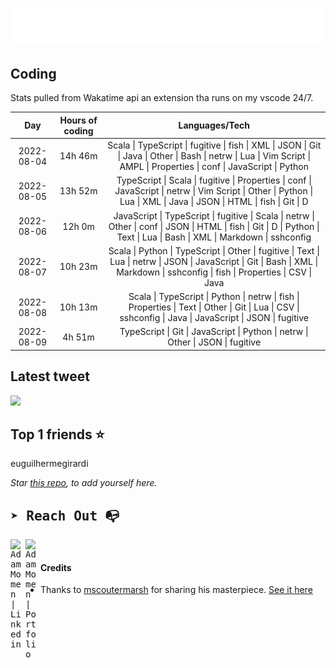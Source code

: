 
![test image size](/assets/welcome_message.gif)

## Coding
Stats pulled from Wakatime api an extension tha runs on my vscode 24/7.

|Day|Hours of coding|Languages/Tech|
|:-:|:-:|:-:|
|2022-08-04|14h 46m|Scala &#124; TypeScript &#124; fugitive &#124; fish &#124; XML &#124; JSON &#124; Git &#124; Java &#124; Other &#124; Bash &#124; netrw &#124; Lua &#124; Vim Script &#124; AMPL &#124; Properties &#124; conf &#124; JavaScript &#124; Python|
|2022-08-05|13h 52m|TypeScript &#124; Scala &#124; fugitive &#124; Properties &#124; conf &#124; JavaScript &#124; netrw &#124; Vim Script &#124; Other &#124; Python &#124; Lua &#124; XML &#124; Java &#124; JSON &#124; HTML &#124; fish &#124; Git &#124; D|
|2022-08-06|12h 0m|JavaScript &#124; TypeScript &#124; fugitive &#124; Scala &#124; netrw &#124; Other &#124; conf &#124; JSON &#124; HTML &#124; fish &#124; Git &#124; D &#124; Python &#124; Text &#124; Lua &#124; Bash &#124; XML &#124; Markdown &#124; sshconfig|
|2022-08-07|10h 23m|Scala &#124; Python &#124; TypeScript &#124; Other &#124; fugitive &#124; Text &#124; Lua &#124; netrw &#124; JSON &#124; JavaScript &#124; Git &#124; Bash &#124; XML &#124; Markdown &#124; sshconfig &#124; fish &#124; Properties &#124; CSV &#124; Java|
|2022-08-08|10h 13m|Scala &#124; TypeScript &#124; Python &#124; netrw &#124; fish &#124; Properties &#124; Text &#124; Other &#124; Git &#124; Lua &#124; CSV &#124; sshconfig &#124; Java &#124; JavaScript &#124; JSON &#124; fugitive|
|2022-08-09|4h 51m|TypeScript &#124; Git &#124; JavaScript &#124; Python &#124; netrw &#124; Other &#124; JSON &#124; fugitive|

## Latest tweet
[<img src="<tweet-image-url>" width="400">](<tweet-url>)

## Top 1 friends ⭐️
euguilhermegirardi

*Star [this repo](https://github.com/AdamMomen/AdamMomen), to add yourself here.*


<samp>

## ➤ Reach Out :mailbox_with_no_mail:

>
  <a href="https://www.linkedin.com/in/adam-momen-99596275/">
     <img align="left" alt="Adam Momen | Linkedin" width="24px" src="./assets/Linkedin.svg" />
   </a>

   <a href="https://adammomen.com/">
     <img align="left" alt="Adam Momen | Portfolio" width="24px" src="./assets/web.svg" />
   </a>

</samp>

<br>

#### Credits
* Thanks to [mscoutermarsh](https://github.com/mscoutermarsh) for sharing his masterpiece. [See it here](https://github.com/mscoutermarsh/mscoutermarsh)